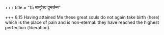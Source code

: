 +++
title = "15 मामुपेत्य पुनर्जन्म"

+++
8.15 Having attained Me these great souls do not again take birth (here)
which is the place of pain and is non-eternal: they have reached the
highest perfection (liberation).
